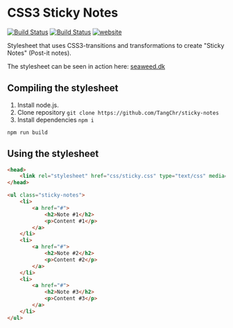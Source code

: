 # CSS3 Sticky Notes

[![Build Status][travis_badge]][travis_url]
[![Build Status][license_badge]][license_url]
[![website][website_badge]](http://seaweed.dk)

Stylesheet that uses CSS3-transitions and transformations to create "Sticky Notes" (Post-it notes).

The stylesheet can be seen in action here: [seaweed.dk](http://seaweed.dk)

## Compiling the stylesheet

1. Install node.js.
2. Clone repository `git clone https://github.com/TangChr/sticky-notes`
3. Install dependencies `npm i`

```shell
npm run build
```

## Using the stylesheet

```html
<head>
    <link rel="stylesheet" href="css/sticky.css" type="text/css" media="screen" />
</head>
```

```html
<ul class="sticky-notes">
    <li>
        <a href="#">
            <h2>Note #1</h2>
            <p>Content #1</p>
        </a>
    </li>
    <li>
        <a href="#">
            <h2>Note #2</h2>
            <p>Content #2</p>
        </a>
    </li>
    <li>
        <a href="#">
            <h2>Note #3</h2>
            <p>Content #3</p>
        </a>
    </li>
</ul>
```

[travis_badge]: https://img.shields.io/travis/TangChr/sticky-notes.svg
[license_badge]: https://img.shields.io/github/license/TangChr/sticky-notes.svg
[website_badge]: https://img.shields.io/badge/website-seaweed.dk-yellow.svg
[travis_url]: https://travis-ci.org/TangChr/sticky-notes
[license_url]: https://raw.githubusercontent.com/TangChr/sticky-notes/master/LICENSE
